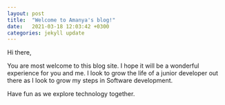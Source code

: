 ```yaml
---
layout: post
title:  "Welcome to Amanya's blog!"
date:   2021-03-18 12:03:42 +0300
categories: jekyll update
---
```


Hi there,

You are most welcome to this blog site. I hope it will be a wonderful experience for you and me. I look to grow the life of a junior developer out there as I look to grow my steps in Software development. 

Have fun as we explore technology together.